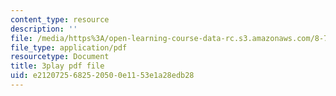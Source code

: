 ```yaml
---
content_type: resource
description: ''
file: /media/https%3A/open-learning-course-data-rc.s3.amazonaws.com/8-701-introduction-to-nuclear-and-particle-physics-fall-2020/e2120725682520500e1153e1a28edb28_RmbJBq9kpbI.pdf
file_type: application/pdf
resourcetype: Document
title: 3play pdf file
uid: e2120725-6825-2050-0e11-53e1a28edb28
---
```

